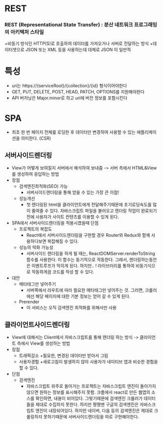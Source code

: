 # REST
### REST (Representational State Transfer) : 분산 네트워크 프로그래밍의 아키텍처 스타일
+비동기 방식인 HTTP(S)로 호출하여 데이터를 가져오거나 서버로 전달하는 방식
+데이터셋으로 JSON 또는 XML 등을 사용하는데 대체로 JSON 이 일반적

# 특성
+ uri는 https://{serviceRoot}/{collection}/{id} 형식이어야한다
+ GET, PUT, DELETE, POST, HEAD, PATCH, OPTIONS를 지원해야한다
+ API 버저닝은 Major.minor로 하고 uri에 버전 정보를 포함시킨다

# SPA
- 최초 한 번 페이지 전체를 로딩한 후 데이터만 변경하여 사용할 수 있는 애플리케이션을 의미한다. (CSR)

## 서버사이드렌더링
  + View가 어떻게 보여질지 서버에서 해석하여 보내줌 -> 서버 측에서 HTML&View를 생성하여 응답하는 방법
+ 장점
  + 검색엔진최적화(SEO) 가능
    + 서버사이드렌더링을 통해 얻을 수 있는 가장 큰 이점!
  + 성능개선
    + 첫 렌더링된 html을 클라이언트에게 전달해주기때문에 초기로딩속도를 많이 줄여줄 수 있다. 자바스크립트 파일을 불러오고 렌더링 작업이 완료되기 전에 사용자가 사이트 컨텐츠를 이용할 수 있게 된다.
+ SPA에서 서버사이드렌더링을 적용시켰을때 단점
  + 프로젝트의 복잡도
    + React에서 서버사이드렌더링을 구현할 경우 Router와 Redux와 함께 사용하다보면 복잡해질 수 있다.
  + 성능의 악화 가능성
    + 서버사이드 렌더링을 하게 될 때는, ReactDOMServer.renderToString 함수를 사용한다. 이 함수는 동기적으로 작동한다. 그래서, 렌더링하는동안은 이벤트루프가 막히게 된다. 하지만.. ! 라이브러리를 통하여 비동기식으로 작동하게끔 코드를 작성 할 수 있다.
+ 대안
  + 메타태그만 넣어주기
    + 서버쪽에서 라우트에 따라 필요한 메타태그만 넣어주는 것. 그러면, 크롤러에선 해당 페이지에 대한 기본 정보는 얻어 갈 수 있게 된다.
  + Prerender
    + 이 서비스는 오직 검색엔진 최적화를 위해서만 사용
## 클라이언트사이드렌더링
  + View에 대해서는 Client에서 자바스크립트를 통해 렌더링 하는 방식 -> 클라이언트 측에서 View를 생성하는 방법
+ 장점
  + 트래픽감소
    +필요한, 변경된 데이터만 받아서 그림
  + 사용자경험
    +새로고침이 발생하지 않아 사용자가 네이티브 앱과 비슷한 경험을 할 수 있다.
+ 단점
  + 검색엔진
    + 자바스크립트 위주로 돌아가는 프로젝트는 자바스크립트 엔진이 돌아가지 않으면 원하는 정보를 표시해주지 못함.
크롬에서 react로 만든 웹앱의 소스를 확인하면, 내용이 비어있다. 
그렇기때문에 검색엔진 크롤러가 데이터들을 제대로 수집하지 못한다. 
하지만 짱짱맨 구글의 검색엔진은 자바스크립트 엔진이 내장되어있다. 
하지만 네이버, 다음 등의 검색엔진은 제대로 크롤링하지 못하기때문에 서버사이드렌더링을 따로 구현해야한다.
